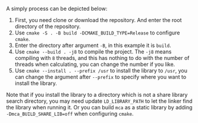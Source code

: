 A simply process can be depicted below:
1. First, you need clone or download the repository. And enter the root directory of the repository. 
2. Use `cmake -S . -B build -DCMAKE_BUILD_TYPE=Release` to configure `cmake`.
3. Enter the directory after argument `-B`, in this example it is `build`.
4. Use `cmake --build . -j8` to compile the project. The `-j8` means compiling with `8` threads, and this has nothing to do with the number of threads when calculating, you can change the number if you like.
5. Use `cmake --install . --prefix /usr` to install the library to `/usr`, you can change the argument after `--prefix` to specify where you want to install the library.

Note that if you install the library to a directory which is not a share library search directory, you may need update `LD_LIBRARY_PATH` to let the linker find the library when running it. Or you can build `mca` as a static library by adding `-Dmca_BUILD_SHARE_LIB=off` when configuring `cmake`.
